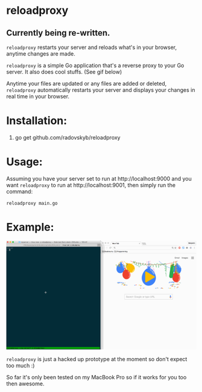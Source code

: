# reloadproxy

## Currently being re-written.

`reloadproxy` restarts your server and reloads what's in your browser, anytime changes are made.

`reloadproxy` is a simple Go application that's a reverse proxy to your Go server. It also does cool stuffs. (See gif below)

Anytime your files are updated or any files are added or deleted, `reloadproxy` automatically
restarts your server and displays your changes in real time in your browser.

# Installation:

1. go get github.com/radovskyb/reloadproxy

# Usage: 

Assuming you have your server set to run at http://localhost:9000 and you want `reloadproxy`
to run at http://localhost:9001, then simply run the command:
```
reloadproxy main.go
```

# Example:

![reloadproxy.gif](https://github.com/radovskyb/reloadproxy/blob/master/reloadproxy.gif)

`reloadproxy` is just a hacked up prototype at the moment so don't expect too much :)

So far it's only been tested on my MacBook Pro so if it works for you too then awesome.
